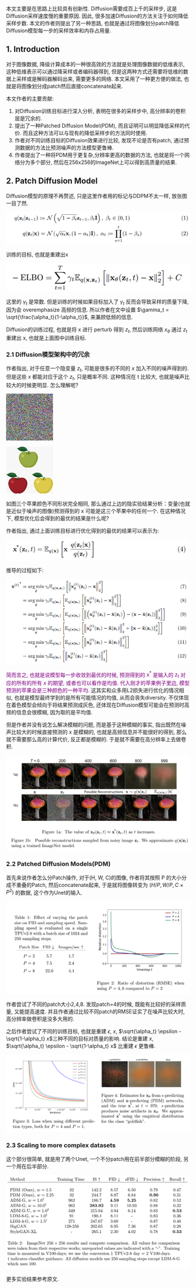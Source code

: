 本文主要是在思路上比较具有创新性. Diffusion需要成百上千的采样步, 这是Diffusion采样速度慢的重要原因. 因此, 很多加速Diffusion的方法关注于如何降低采样步数. 本文的作者则提出了另一种思路, 也就是通过将图像划分patch降低Diffusion模型每一步的采样效率和内存占用量.

## 1. Introduction
对于图像数据, 降级计算成本的一种很高效的方法就是处理图像数据的低维表示, 这种低维表示可以通过降采样或者编码器得到, 但是这两种方式还需要将低维的数据上采样或是解码器解码出来, 需要更多的网络. 本文采用了一种更方便的做法, 也就是将图像划分成patch然后直接concatenate起来.

本文作者的主要贡献:
1. 对Diffusion训练目标进行深入分析, 表明在很多的采样步中, 高分辨率的卷积层是冗余的.
2. 提出了一种Patched Diffusion Model(PDM), 而且证明可以明显降低采样的代价. 而且这种方法可以与现有的降低采样步的方法同时使用.
3. 作者对不同训练目标的Diffusion效果进行比较, 发现不论是否有patch, 通过预测数据的方法比预测噪声的方法模型更鲁棒.
4. 作者提出了一种将PDM用于更复杂,分辨率更高的数据的方法, 也就是将一个网络分为多个部分, 然后在256x256的ImageNet上可以得到高质量的结果.

## 2. Patch Diffusion Model
Diffusion模型的原理不再赘述, 只是这里作者用的标记与DDPM不太一样, 放张图一目了然.

![img](res/012/1.png)

训练的目标, 也就是重建出x

![img](res/012/2.png)

这里的 $\gamma_t$ 是常数. 但是训练的时候如果目标加入了 $\gamma_t$ 反而会导致采样的质量下降, 因为会 overemphasize 高频的信息. 所以作者在文中设置 $\gamma_t = \sqrt{\frac{\alpha_t}{1-\alpha_t}}$, 来兼顾低频的信息.

Diffusion的训练过程, 也就是将 x 进行 perturb 得到 $z_t$, 然后训练网络 $x_{\theta}$ 通过 $z_t$ 重建出 x, 也就是上面图中训练目标.  

### 2.1 Diffusion模型架构中的冗余
作者指出, 对于任意一个隐变量 $z_t$, 可能是很多的不同的 $x$ 加入不同的噪声得到的. 但是这些 $x$ 都能对应于这个 $z_t$, 只是概率不同. 这种情况在 t 比较大, 也就是噪声比较大的时候更明显. 怎么理解呢?

![img](res/012/test_noisy.jpeg)

![img](res/012/test_clean.jpeg)

如图三个苹果颜色不同形状完全相同, 那么通过上边的隐实验结果分析：变量(也就是近似于噪声的图像)预测得到的 x 可能是这三个苹果中的任何一个. 在这种情况下, 模型优化后会得到的最优的结果是什么呢?

作者指出, 通过上面训练目标进行优化得到的最优的结果可以表示为:

![img](res/012/3.png)

推导的过程如下:

![img](res/012/4.png)

<font color=purple>简而言之, 也就是说模型每一步收敛到最优的时候, 预测得到的 $x^*$ 是输入的 $z_t$ 对应的所有的所有 $x$ 的期望, 或者也可以看作是均值. 代入刚才的苹果例子里边, 模型预测的苹果会是三种颜色的一种平均. </font> 这其实和众多用L2损失进行优化的情况相似, 也就是模型最终学到的是所有可能情况的均值, 从而会丧失diversity. 不仅体现在着色模型会倾向于将结果预测成灰色, 还体现在Diffusion模型可能会在预测时高频的信息会很模糊, 因为取的是平均值.

但是作者并没有说怎么解决模糊的问题, 而是基于这种模糊的事实, 指出既然在噪声比较大的时候直接预测的 x 是模糊的, 也就是高频信息并不能很好的得到, 那么就不需要那么高的计算代价, 反正都是模糊的. 于是就不需要在高分辨率上去做卷积.

![img](res/012/5.png)

### 2.2 Patched Diffusion Models(PDM)
首先来说作者怎么分Patch操作, 对于(H, W, C)的图像, 作者将其按照 P 的大小分成不重叠的Patch, 然后concatenate起来, 于是就将图像转变为 $(H/P, W/P, C \times P^2)$ 的数据, 这个作为Unet的输入.

![img](res/012/6.png)

作者尝试了不同的patch大小2,4,8. 发现patch=4的时候, 既能有比较好的采样质量, 又能提高速度. 并且作者通过比较不同patch的RMSE证实了在噪声比较大时, 高分辨率做卷积是没多大用的.  

之后作者尝试了不同的训练目标, 也就是重建 $\epsilon$, $x$, $\sqrt{\alpha_t} \epsilon - \sqrt{1-\alpha_t} x$三种不同的目标对质量的影响. 结论是重建 $x$, $\sqrt{\alpha_t} \epsilon - \sqrt{1-\alpha_t} x$ 比重建 $\epsilon$ 更鲁棒.

![img](res/012/7.png)

### 2.3 Scaling to more complex datasets
这个部分很简单, 就是用了两个Unet, 一个不分patch用在前半部分模糊的阶段, 另一个用在后半部分.

![img](res/012/8.png)

更多实验结果参考原文. 
